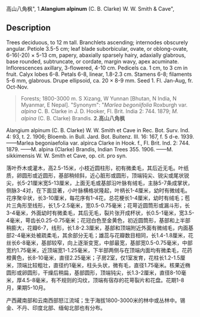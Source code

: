 高山八角枫",
1.**Alangium alpinum** (C. B. Clarke) W. W. Smith & Cave",

## Description
Trees deciduous, to 12 m tall. Branchlets ascending; internodes obscurely angular. Petiole 3.5-5 cm; leaf blade suborbicular, ovate, or oblong-ovate, 6-16(-20) × 5-13 cm, papery, abaxially sparsely hairy, adaxially glabrous, base rounded, subtruncate, or cordate, margin wavy, apex acuminate. Inflorescences axillary, 3-flowered, 4-10 cm. Pedicels ca. 1 cm, to 3 cm in fruit. Calyx lobes 6-8. Petals 6-8, linear, 1.8-2.3 cm. Stamens 6-8; filaments 5-6 mm, glabrous. Drupe ellipsoid, ca. 20 × 8-9 mm. Seed 1. Fl. Jan-Aug, fr. Oct-Nov.

> Forests; 1800-3000 m. S Xizang, W Yunnan [Bhutan, N India, N Myanmar, E Nepal].
  "Synonym": "*Marlea begoniifolia* Roxburgh var. *alpina* C. B. Clarke in J. D. Hooker, Fl. Brit. India 2: 744. 1879; *M. alpina* (C. B. Clarke) Brandis.
**2.高山八角枫**

Alangium alpinum (C. B. Clarke) W. W. Smith et Cave in Rec. Bot. Surv. Ind. 4: 93, t. 2. 1906; Bloemb. in Bull. Jard. Bot. Buitenz. III. 16: 167, f. 5 d-e. 1939. ——Marlea begoniaefolia var. alpirca Clarke in Hook. f., Fl. Brit. Ind. 2: 744. 1879. ——M. alpina (Clarke) Brandis, Indian Trees 355. 1906. ——M. sikkimensis W. W. Smith et Cave, op. cit. pro syn.

落叶乔木或灌木，高2.5-15米，小枝近圆柱形，初有微柔毛，其后近无毛。叶纸质，卵圆形或近圆形，基部稍倾斜，近心脏形或圆形，顶端钝尖、锐尖或尾状锐尖，长5-21厘米宽5-13厘米，上面无毛或基部沿叶脉有绒毛，主脉5-7条成掌状，侧脉3-4对，在下面显著，小叶脉横格状隆起，叶柄长1-4厘米，幼时有微绒毛。花序聚伞状，长3-10厘米，每花序有1-4花，总花梗长1-4厘米，幼时有绒毛；苞片三角形至线形，长1,5-2.5毫米，宽0.5-0.75毫米；花萼近圆筒形或漏斗形，长3-4毫米，外面幼时有微柔毛，其后无毛，裂片张开成杯状，长0.5-1毫米，宽3.5-4毫米，萼齿长0.25-0.75毫米；花冠白色至金黄色，初近圆筒形，基部和上半部稍膨大，花瓣6-7，线形，长1.8-2.3厘米，基部和顶端附近外面有微绒毛，内面基部2-4毫米处被疏柔毛，其余部分无毛；雄蕊与花瓣数目相同，长1.4-1.8厘米，花丝长6-8毫米，基部较窄，向上逐渐变宽，中部最宽，基部宽0.5-0.75毫米，中部宽约1.75毫米，近顶端宽1-1.25毫米，下半部两侧与在顶端内面均有微柔毛，花药橙黄色，长8-10毫米，直径2.25毫米；子房2室，仅1室发育，花柱长1.2-1.5厘米，顶端比较粗壮，直径约1毫米，柱头头状，微有毛，直径1.75毫米。核果近椭圆形或卵圆形，干燥后稍扁，基部圆形，顶端钝尖，长1.3-2厘米，直径8-10毫米，厚4.5-8毫米，有不规则的沟纹，顶端有宿存的花萼裂片和花盘。花期1-8月，果期5-10月。

产西藏南部和云南西部怒江流域；生于海拔1800-3000米的林中或丛林中。锡金、不丹、印度北部、缅甸北部也有分布。
